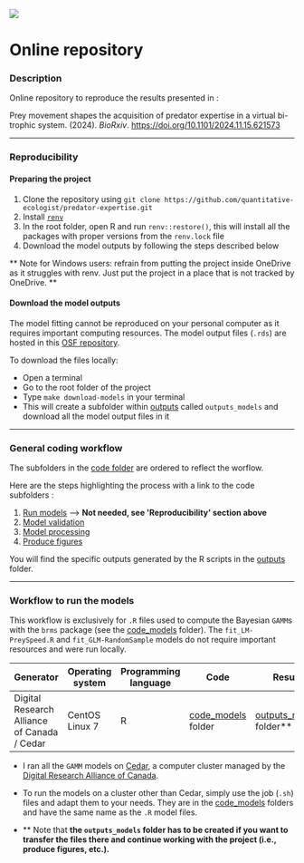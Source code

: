 ![](https://img.shields.io/badge/license-CC%20BY--NC%204.0-green?style=for-the-badge)

# Online repository

### Description

Online repository to reproduce the results presented in :

Prey movement shapes the acquisition of predator expertise in a virtual bi-trophic system. (2024). *BioRxiv*. https://doi.org/10.1101/2024.11.15.621573

---
### Reproducibility

#### Preparing the project

1. Clone the repository using `git clone https://github.com/quantitative-ecologist/predator-expertise.git`
2. Install [`renv`](https://rstudio.github.io/renv/)
3. In the root folder, open R and run `renv::restore()`, this will install all the packages with proper versions from the `renv.lock` file
4. Download the model outputs by following the steps described below

** Note for Windows users: refrain from putting the project inside OneDrive as it struggles with renv. Just put the project in a place that is not tracked by OneDrive. **


#### Download the model outputs

The model fitting cannot be reproduced on your personal computer as it requires important computing resources. The model output files (`.rds`) are hosted in this [OSF repository](https://osf.io/hdv38/).

To download the files locally: 
- Open a terminal
- Go to the root folder of the project
- Type `make download-models` in your terminal
- This will create a subfolder within [outputs](./outputs) called `outputs_models` and download all the model output files in it

---
### General coding workflow

The subfolders in the [code folder](./code) are ordered to reflect the worflow. 

Here are the steps highlighting the process with a link to the code subfolders :

1. [Run models](./code/code_models) --> **Not needed, see 'Reproducibility' section above**
2. [Model validation](./code/code_model-validation)
3. [Model processing](./code/code_model-processing)
4. [Produce figures](./code/code_figures)

You will find the specific outputs generated by the R scripts in the [outputs](./outputs) folder.

---
### Workflow to run the models

This workflow is exclusively for `.R` files used to compute the Bayesian `GAMM`s with the `brms` package (see the [code_models](./code/code_models) folder). The `fit_LM-PreySpeed.R` and `fit_GLM-RandomSample` models do not require important resources and were run locally.

| Generator              | Operating system | Programming language | Code               | Results                  |
| ---------------------- | ---------------- | -------------------- | ------------------ | ------------------------ |
| Digital Research Alliance of Canada / Cedar | CentOS Linux 7   | R                    | [code_models](./code/code_models/) folder | [outputs_models](./outputs) folder** |

- I ran all the `GAMM` models on [Cedar](https://docs.alliancecan.ca/wiki/Cedar), a computer cluster managed by the [Digital Research Alliance of Canada](https://www.alliancecan.ca/en). 

- To run the models on a cluster other than Cedar, simply use the job (`.sh`) files and adapt them to your needs. They are in the [code_models](./code/code_models) folders and have the same name as the `.R` model files.

- ** Note that **the `outputs_models` folder has to be created if you want to transfer the files there and continue working with the project (i.e., produce figures, etc.).**
